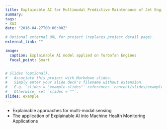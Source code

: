 ```yaml
---
title: Explainable AI for Multimodal Predictive Maintenance of Jet Engines with Smart HCI
summary: 
tags:
- XAI
date: "2016-04-27T00:00:00Z"

# Optional external URL for project (replaces project detail page).
external_link: ""

image:
  caption: Explainable AI model applied on Turbofan Engines
  focal_point: Smart


# Slides (optional).
#   Associate this project with Markdown slides.
#   Simply enter your slide deck's filename without extension.
#   E.g. `slides = "example-slides"` references `content/slides/example-slides.md`.
#   Otherwise, set `slides = ""`.
slides: example
---
```


- Explainable approaches for multi-modal sensing
- The application of Explainable AI into Machine Health Monitoring Applications 
